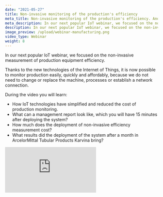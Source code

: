 ```yaml
---
date: "2021-05-27"
title: Non-invasive monitoring of the production's efficiency
meta_title: Non-invasive monitoring of the production's efficiency. And how to get results in 15 minutes | HARDWARIO Academy
meta_description: In our next popular IoT webinar, we focused on the non-invasive measurement of production equipment efficiency.
description: In our next popular IoT webinar, we focused on the non-invasive measurement of production equipment efficiency.
image_preview: /upload/webinar-manufacturing.png
video_type: Webinar
weight: 8
---
```


In our next popular IoT webinar, we focused on the non-invasive measurement of production equipment efficiency.

Thanks to the new technologies of the Internet of Things, it is now possible to monitor production easily, quickly and affordably, because we do not need to change or replace the machine, processes or establish a network connection.

During the video you will learn:
- How IoT technologies have simplified and reduced the cost of production monitoring.
- What can a management report look like, which you will have 15 minutes after deploying the system?
- How much does the deployment of non-invasive efficiency measurement cost?
- What results did the deployment of the system after a month in ArcelorMittal Tubular Products Karvina bring?

<div class = "video-container">
<iframe src="https://www.youtube-nocookie.com/embed/lRikM-F8R5I?modestbranding=1&amp;showinfo=0&amp;rel=0&amp;html5=1&amp;widgetid=2" frameborder="0" allow="accelerometer; autoplay; encrypted-media; gyroscope; picture-in-picture" allowfullscreen></iframe>
</div>